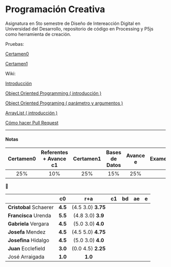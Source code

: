 # Programación Creativa
Asignatura en 5to semestre de Diseño de Intereacción Digital en Universidad del Desarrollo, repositorio de código en Processing y P5js como herramienta de creación.

Pruebas:

[Certamen0](https://github.com/disenoudd/programacion-creativa/blob/master/Certamen0.md)

[Certamen1](https://github.com/disenoudd/programacion-creativa/tree/master/c1)

Wiki:

[Introducción](https://github.com/disenoudd/programacion-creativa/wiki/00-Intro)

[Object Oriented Programming ( introducción )](https://github.com/disenoudd/programacion-creativa/wiki/01-OOP-Object-Oriented-Programming)

[Object Oriented Programing ( parámetro y argumentos )](https://github.com/disenoudd/programacion-creativa/wiki/02-OOP:-Par%C3%A1metros-Argumentos)

[ArrayList ( introducción )](https://github.com/disenoudd/programacion-creativa/wiki/03-ArrayList)

[Cómo hacer Pull Request](https://github.com/disenoudd/programacion-creativa/wiki/04-Pull-Request)



------

#### Notas

| Certamen0 | Referentes + Avance c1 | Certamen1 | Bases de Datos | Avance e | Examen |
| :-------: | :--------------------: | :-------: | :------------: | :------: | :----: |
|    25%    |          10%           |    25%    |      15%       |   25%    |        |



|                        |   c0    |        r+a         |  c1  |  bd  |  ae  |  e   |
| ---------------------- | :-----: | :----------------: | :--: | :--: | :--: | :--: |
| **Cristobal** Schaerer | **4.5** | (4.5 3.0) **3.75** |      |      |      |      |
| **Francisca** Urenda   | **5.5** | (4.8 3.0) **3.9**  |      |      |      |      |
| **Gabriela** Vergara   | **4.5** | (5.0 3.0) **4.0**  |      |      |      |      |
| **Josefa** Mendez      | **4.5** | (4.5 5.0) **4.75** |      |      |      |      |
| **Josefina** Hidalgo   | **4.5** | (5.0 3.0) **4.0**  |      |      |      |      |
| **Juan** Ecclefield    | **3.0** | (0.0 4.5) **2.25** |      |      |      |      |
| José Arraigada         | **1.0** |      **1.0**       |      |      |      |      |


